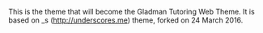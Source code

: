 This is the theme that will become the Gladman Tutoring Web Theme. It is based on _s (http://underscores.me) theme, forked on 24 March 2016.
